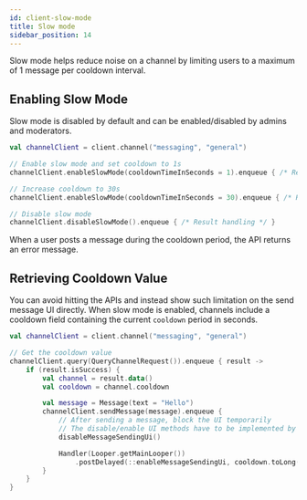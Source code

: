 ```yaml
---
id: client-slow-mode
title: Slow mode
sidebar_position: 14
---
```


Slow mode helps reduce noise on a channel by limiting users to a maximum of 1 message per cooldown interval.

## Enabling Slow Mode

Slow mode is disabled by default and can be enabled/disabled by admins and moderators.

```kotlin
val channelClient = client.channel("messaging", "general")

// Enable slow mode and set cooldown to 1s
channelClient.enableSlowMode(cooldownTimeInSeconds = 1).enqueue { /* Result handling */ }

// Increase cooldown to 30s
channelClient.enableSlowMode(cooldownTimeInSeconds = 30).enqueue { /* Result handling */ }

// Disable slow mode
channelClient.disableSlowMode().enqueue { /* Result handling */ }
```

When a user posts a message during the cooldown period, the API returns an error message.

## Retrieving Cooldown Value

You can avoid hitting the APIs and instead show such limitation on the send message UI directly. When slow mode is enabled, channels include a cooldown field containing the current `cooldown` period in seconds.

```kotlin
val channelClient = client.channel("messaging", "general")

// Get the cooldown value
channelClient.query(QueryChannelRequest()).enqueue { result ->
    if (result.isSuccess) {
        val channel = result.data()
        val cooldown = channel.cooldown

        val message = Message(text = "Hello")
        channelClient.sendMessage(message).enqueue {
            // After sending a message, block the UI temporarily
            // The disable/enable UI methods have to be implemented by you
            disableMessageSendingUi()

            Handler(Looper.getMainLooper())
                .postDelayed(::enableMessageSendingUi, cooldown.toLong())
        }
    }
}
```
